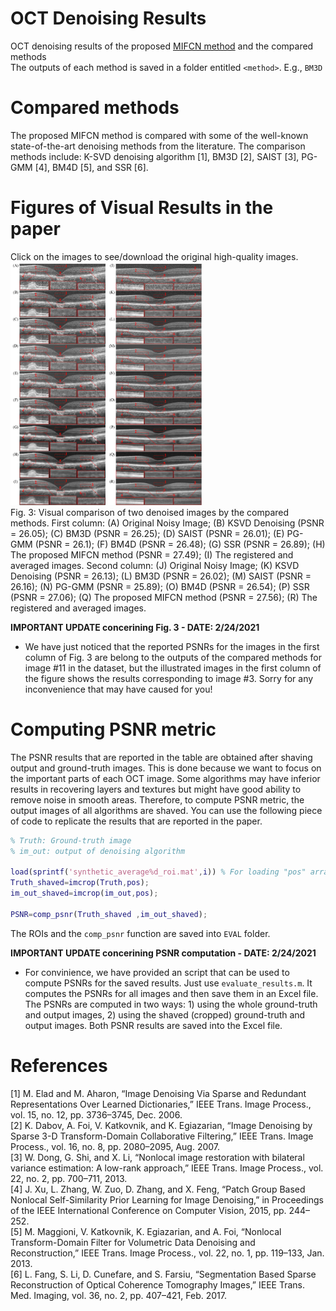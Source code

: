 
# OCT Denoising Results
OCT denoising results of the proposed [MIFCN method](https://github.com/ashkan-abbasi66/MIFCN) and the compared methods<br> The outputs of each method is saved in a folder entitled `<method>`. E.g., `BM3D`<br>
# Compared methods
The proposed MIFCN method is compared with some of the well-known state-of-the-art denoising methods from the literature. The comparison methods include: K-SVD denoising algorithm [1], BM3D [2], SAIST [3], PG-GMM [4], BM4D [5], and SSR [6].

# Figures of Visual Results in the paper
Click on the images to see/download the original high-quality images.<br>
<a href="https://github.com/ashkan-abbasi66/MIFCN/blob/master/Figure%203-visual%20results_2.5_with13.png">
<img src="https://github.com/ashkan-abbasi66/MIFCN/blob/master/Figure%203-low%20quality.jpg" width="306" height="389" class="center"/>
</a>
<br>
Fig. 3: Visual comparison of two denoised images by the compared methods. First column: (A) Original Noisy Image; (B) KSVD Denoising (PSNR = 26.05); (C) BM3D (PSNR = 26.25); (D) SAIST (PSNR = 26.01); (E) PG-GMM (PSNR = 26.1); (F) BM4D (PSNR = 26.48); (G) SSR (PSNR = 26.89); (H) The proposed MIFCN method (PSNR = 27.49); (I) The registered and averaged images. Second column: (J) Original Noisy Image; (K) KSVD Denoising (PSNR = 26.13); (L) BM3D (PSNR = 26.02); (M) SAIST (PSNR = 26.16); (N) PG-GMM (PSNR = 25.89); (O) BM4D (PSNR = 26.54); (P) SSR (PSNR = 27.06); (Q) The proposed MIFCN method (PSNR = 27.56); (R) The registered and averaged images.
<br>
<!-- <a href="https://github.com/ashkan-abbasi66/MIFCN_Results/blob/master/Figure%204-more%20visual%20results_2.5_better.png">
<img src="https://github.com/ashkan-abbasi66/MIFCN_Results/blob/master/Figure%204-low%20quality.jpg" width="306" height="389" class="center"/>
</a>
<br>
Fig. 4: More visual results for retinal OCT image denoising. First column: (A) Original Noisy Image; (B) KSVD Denoising (PSNR = 27.22); (C) BM3D (PSNR = 27.30); (D) SAIST (PSNR = 27.24); (E) PG-GMM (PSNR = 27.33); (F) BM4D (PSNR = 27.63); (G) SSR (PSNR = 27.61); (H) The proposed MIFCN method (PSNR = 28.53); (I) The registered and averaged images. Second column: (J) Original Noisy Image; (K) KSVD Denoising (PSNR = 21.90); (L) BM3D (PSNR = 21.65); (M) SAIST (PSNR = 21.72); (N) PG-GMM (PSNR = 21.68); (O) BM4D (PSNR = 21.78); (P) SSR (PSNR = 22.06); (Q) The proposed MIFCN method (PSNR = 22.43); (R) The registered and averaged images. -->

**IMPORTANT UPDATE concerining Fig. 3 - DATE: 2/24/2021** 
  - We have just noticed that the reported PSNRs for the images in the first column of Fig. 3 are belong to the outputs of the compared methods for image #11 in the dataset, but the illustrated images in the first column of the figure shows the results corresponding to image #3. Sorry for any inconvenience that may have caused for you! 

# Computing PSNR metric
The PSNR results that are reported in the table are obtained after shaving output and ground-truth images. This is done because we want to focus on the important parts of each OCT image. Some algorithms may have inferior results in recovering layers and textures but might have good ability to remove noise in smooth areas. Therefore, to compute PSNR metric, the output images of all algorithms are shaved. You can use the following piece of code to replicate the results that are reported in the paper.

```matlab
% Truth: Ground-truth image
% im_out: output of denoising algorithm

load(sprintf('synthetic_average%d_roi.mat',i)) % For loading "pos" array for the i-th image.
Truth_shaved=imcrop(Truth,pos);
im_out_shaved=imcrop(im_out,pos);

PSNR=comp_psnr(Truth_shaved ,im_out_shaved);
```
The ROIs and the `comp_psnr` function are saved into `EVAL` folder.

**IMPORTANT UPDATE concerining PSNR computation - DATE: 2/24/2021** 
  - For convinience, we have provided an script that can be used to compute PSNRs for the saved results. Just use `evaluate_results.m`. It computes the PSNRs for all images and then save them in an Excel file. The PSNRs are computed in two ways: 1) using the whole ground-truth and output images, 2) using the shaved (cropped) ground-truth and output images. Both PSNR results are saved into the Excel file. 


# References
[1] M. Elad and M. Aharon, “Image Denoising Via Sparse and Redundant Representations Over Learned Dictionaries,” IEEE Trans. Image Process., vol. 15, no. 12, pp. 3736–3745, Dec. 2006.<br>
[2] K. Dabov, A. Foi, V. Katkovnik, and K. Egiazarian, “Image Denoising by Sparse 3-D Transform-Domain Collaborative Filtering,” IEEE Trans. Image Process., vol. 16, no. 8, pp. 2080–2095, Aug. 2007.<br>
[3] W. Dong, G. Shi, and X. Li, “Nonlocal image restoration with bilateral variance estimation: A low-rank approach,” IEEE Trans. Image Process., vol. 22, no. 2, pp. 700–711, 2013.<br>
[4] J. Xu, L. Zhang, W. Zuo, D. Zhang, and X. Feng, “Patch Group Based Nonlocal Self-Similarity Prior Learning for Image Denoising,” in
Proceedings of the IEEE International Conference on Computer Vision, 2015, pp. 244–252.<br>
[5] M. Maggioni, V. Katkovnik, K. Egiazarian, and A. Foi, “Nonlocal Transform-Domain Filter for Volumetric Data Denoising and Reconstruction,” IEEE Trans. Image Process., vol. 22, no. 1, pp. 119–133, Jan. 2013.<br>
[6] L. Fang, S. Li, D. Cunefare, and S. Farsiu, “Segmentation Based Sparse Reconstruction of Optical Coherence Tomography Images,” IEEE Trans. Med. Imaging, vol. 36, no. 2, pp. 407–421, Feb. 2017.<br>
